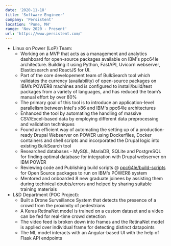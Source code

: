 ```yaml
---
date: '2020-11-18'
title: 'Software Engineer'
company: 'Persistent'
location: 'Pune, MH'
range: 'Nov 2020 - Present'
url: 'https://www.persistent.com/'
---
```


- Linux on Power (LoP) Team:
    - Working on a MVP that acts as a management and analytics dashboard for open-source packages available on IBM's ppc64le architecture. Building it using Python, FastAPI, Uvicorn webserver, Elasticsearch and ReactJS for UI.
    - Part of the core developement team of BulkSearch tool which validates the currency (availability) of open-source packages on IBM’s POWER8 machines and is configured to install/build/test packages from a variety of languages, and has reduced the team’s manual effort by over 80%
    - The primary goal of this tool is to introduce an application-level parallelism between Intel's x86 and IBM's ppc64le architectures
    - Enhanced the tool by automating the handling of massive CSV/Excel-based data by employing different data preprocessing and validation techniques
    - Found an efficient way of automating the setting up of a production-ready Drupal Webserver on POWER using Dockerfiles, Docker containers and shell scripts and incorporated the Drupal logic into existing BulkSearch tool
    - Researched databases - MySQL, MariaDB, SQLite and PostgreSQL for finding optimal database for integration with Drupal webserver on IBM POWER
    - Reviewing code and Publishing build scripts @ [ppc64le/build-scripts](https://github.com/ppc64le/build-scripts) for Open Source packages to run on IBM's POWER8 system
    - Mentored and onboarded 8 new graduate joinees by assisting them during techinical doubts/errors and helped by sharing suitable training materials
- L&D Department (POC Project):
    - Built a Drone Surveillance System that detects the presence of a crowd from the proximity of pedestrians
    - A Keras RetinaNet model is trained on a custom dataset and a video can be fed for real-time crowd detection
    - The video feed is broken down into frames and the RetinaNet model is applied over individual frame for detecting distinct datapoints
    - The ML model interacts with an Angular-based UI with the help of Flask API endpoints
